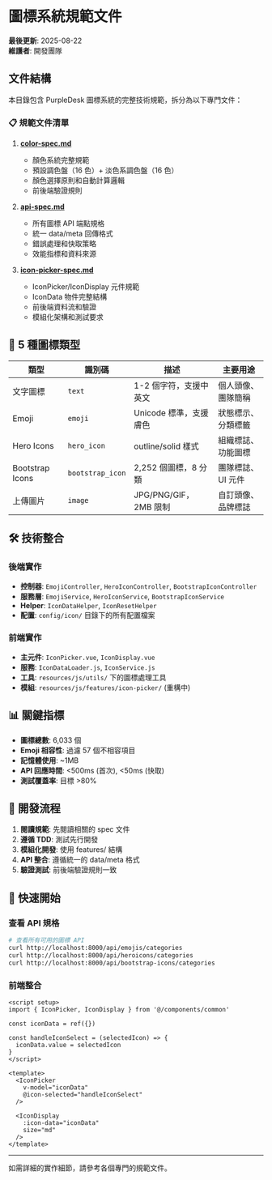 # 圖標系統規範文件

**最後更新**: 2025-08-22  
**維護者**: 開發團隊

## 文件結構

本目錄包含 PurpleDesk 圖標系統的完整技術規範，拆分為以下專門文件：

### 📋 規範文件清單

1. **[color-spec.md](./color-spec.md)**
   - 顏色系統完整規範
   - 預設調色盤（16 色）+ 淡色系調色盤（16 色）
   - 顏色選擇原則和自動計算邏輯
   - 前後端驗證規則

2. **[api-spec.md](./api-spec.md)**
   - 所有圖標 API 端點規格
   - 統一 data/meta 回傳格式
   - 錯誤處理和快取策略
   - 效能指標和資料來源

3. **[icon-picker-spec.md](./icon-picker-spec.md)**
   - IconPicker/IconDisplay 元件規範
   - IconData 物件完整結構
   - 前後端資料流和驗證
   - 模組化架構和測試要求

## 🎯 5 種圖標類型

| 類型 | 識別碼 | 描述 | 主要用途 |
|------|--------|------|----------|
| 文字圖標 | `text` | 1-2 個字符，支援中英文 | 個人頭像、團隊簡稱 |
| Emoji | `emoji` | Unicode 標準，支援膚色 | 狀態標示、分類標籤 |
| Hero Icons | `hero_icon` | outline/solid 樣式 | 組織標誌、功能圖標 |
| Bootstrap Icons | `bootstrap_icon` | 2,252 個圖標，8 分類 | 團隊標誌、UI 元件 |
| 上傳圖片 | `image` | JPG/PNG/GIF，2MB 限制 | 自訂頭像、品牌標誌 |

## 🛠️ 技術整合

### 後端實作
- **控制器**: `EmojiController`, `HeroIconController`, `BootstrapIconController`
- **服務層**: `EmojiService`, `HeroIconService`, `BootstrapIconService`  
- **Helper**: `IconDataHelper`, `IconResetHelper`
- **配置**: `config/icon/` 目錄下的所有配置檔案

### 前端實作
- **主元件**: `IconPicker.vue`, `IconDisplay.vue`
- **服務**: `IconDataLoader.js`, `IconService.js`
- **工具**: `resources/js/utils/` 下的圖標處理工具
- **模組**: `resources/js/features/icon-picker/` (重構中)

## 📊 關鍵指標

- **圖標總數**: 6,033 個
- **Emoji 相容性**: 過濾 57 個不相容項目
- **記憶體使用**: ~1MB
- **API 回應時間**: <500ms (首次), <50ms (快取)
- **測試覆蓋率**: 目標 >80%

## 🔄 開發流程

1. **閱讀規範**: 先閱讀相關的 spec 文件
2. **遵循 TDD**: 測試先行開發
3. **模組化開發**: 使用 features/ 結構
4. **API 整合**: 遵循統一的 data/meta 格式
5. **驗證測試**: 前後端驗證規則一致

## 🚀 快速開始

### 查看 API 規格
```bash
# 查看所有可用的圖標 API
curl http://localhost:8000/api/emojis/categories
curl http://localhost:8000/api/heroicons/categories  
curl http://localhost:8000/api/bootstrap-icons/categories
```

### 前端整合
```vue
<script setup>
import { IconPicker, IconDisplay } from '@/components/common'

const iconData = ref({})

const handleIconSelect = (selectedIcon) => {
  iconData.value = selectedIcon
}
</script>

<template>
  <IconPicker 
    v-model="iconData"
    @icon-selected="handleIconSelect"
  />
  
  <IconDisplay 
    :icon-data="iconData"
    size="md"
  />
</template>
```

---

如需詳細的實作細節，請參考各個專門的規範文件。